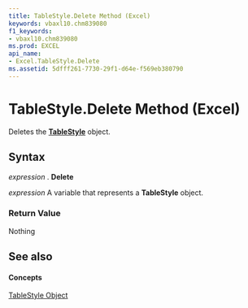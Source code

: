 ```yaml
---
title: TableStyle.Delete Method (Excel)
keywords: vbaxl10.chm839080
f1_keywords:
- vbaxl10.chm839080
ms.prod: EXCEL
api_name:
- Excel.TableStyle.Delete
ms.assetid: 5dfff261-7730-29f1-d64e-f569eb380790
---
```



# TableStyle.Delete Method (Excel)

Deletes the  **[TableStyle](tablestyle-object-excel.md)** object.


## Syntax

 _expression_ . **Delete**

 _expression_ A variable that represents a **TableStyle** object.


### Return Value

Nothing


## See also


#### Concepts


[TableStyle Object](tablestyle-object-excel.md)

